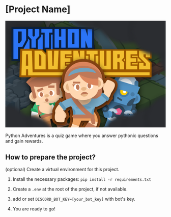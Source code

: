 # [Project Name]

![Alt title](bot/assets/title-art.png)

Python Adventures is a quiz game where you answer pythonic questions and gain rewards.

## How to prepare the project?

(optional) Create a virtual environment for this project.

1. Install the necessary packages: `pip install -r requirements.txt`

2. Create a `.env` at the root of the project, if not available.

3. add or set `DISCORD_BOT_KEY=[your_bot_key]` with bot's key.

4. You are ready to go!
